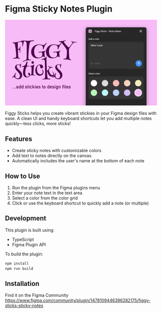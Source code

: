 # Figma Sticky Notes Plugin

![Figgy Sticks Banner](static/figgy_banner.png)

Figgy Sticks helps you create vibrant stickies in your Figma design files with ease. A clean UI and handy keyboard shortcuts let you add multiple notes quickly—less clicks, more sticks!

## Features

- Create sticky notes with customizable colors
- Add text to notes directly on the canvas
- Automatically includes the user's name at the bottom of each note

## How to Use

1. Run the plugin from the Figma plugins menu
2. Enter your note text in the text area
3. Select a color from the color grid
4. Click or use the keyboard shortcut to quickly add a note (or multiple)

## Development

This plugin is built using:

- TypeScript
- Figma Plugin API

To build the plugin:

```bash
npm install
npm run build
```

## Installation

Find it on the Figma Community
https://www.figma.com/community/plugin/1478109446396282175/figgy-sticks-sticky-notes
